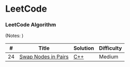 LeetCode
========

### LeetCode Algorithm

(Notes: )


| # | Title | Solution | Difficulty |
|---| ----- | -------- | ---------- |
|24|[Swap Nodes in Pairs](https://leetcode.com/problems/swap-nodes-in-pairs/)| [C++](./algorithms/cpp/swapNodesInPairs/swapNodesInPairs.cpp)|Medium|